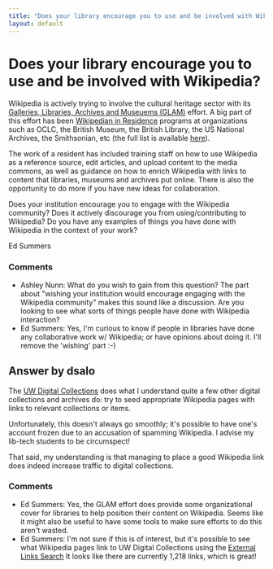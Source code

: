 ```yaml
---
title: "Does your library encourage you to use and be involved with Wikipedia?"
layout: default
---
```

Does your library encourage you to use and be involved with Wikipedia?
=====================
Wikipedia is actively trying to involve the cultural heritage sector
with its [Galleries, Libraries, Archives and Museuems
(GLAM)](http://en.wikipedia.org/wiki/Wikipedia%3aGLAM) effort. A big
part of this effort has been [Wikipedian in
Residence](http://outreach.wikimedia.org/wiki/Wikipedian_in_Residence)
programs at organizations such as OCLC, the British Museum, the British
Library, the US National Archives, the Smithsonian, etc (the full list
is available
[here](http://en.wikipedia.org/wiki/Wikipedia%3aGLAM/Projects)).

The work of a resident has included training staff on how to use
Wikipedia as a reference source, edit articles, and upload content to
the media commons, as well as guidance on how to enrich Wikipedia with
links to content that libraries, museums and archives put online. There
is also the opportunity to do more if you have new ideas for
collaboration.

Does your institution encourage you to engage with the Wikipedia
community? Does it actively discourage you from using/contributing to
Wikipedia? Do you have any examples of things you have done with
Wikipedia in the context of your work?

Ed Summers

### Comments ###
* Ashley Nunn: What do you wish to gain from this question? The part about "wishing
your institution would encourage engaging with the Wikipedia community"
makes this sound like a discussion. Are you looking to see what sorts of
things people have done with Wikipedia interaction?
* Ed Summers: Yes, I'm curious to know if people in libraries have done any
collaborative work w/ Wikipedia; or have opinions about doing it. I'll
remove the 'wishing' part :-)


Answer by dsalo
----------------
The [UW Digital Collections](http://uwdc.library.wisc.edu) does what I
understand quite a few other digital collections and archives do: try to
seed appropriate Wikipedia pages with links to relevant collections or
items.

Unfortunately, this doesn't always go smoothly; it's possible to have
one's account frozen due to an accusation of spamming Wikipedia. I
advise my lib-tech students to be circumspect!

That said, my understanding is that managing to place a good Wikipedia
link does indeed increase traffic to digital collections.

### Comments ###
* Ed Summers: Yes, the GLAM effort does provide some organizational cover for
libraries to help position their content on Wikipedia. Seems like it
might also be useful to have some tools to make sure efforts to do this
aren't wasted.
* Ed Summers: I'm not sure if this is of interest, but it's possible to see what
Wikipedia pages link to UW Digital Collections using the [External Links
Search](http://en.wikipedia.org/w/index.php?title=Special:LinkSearch&limit=500&offset=0&target=http%3A%2F%2Fdigicoll.library.wisc.edu%2F)
It looks like there are currently 1,218 links, which is great!


